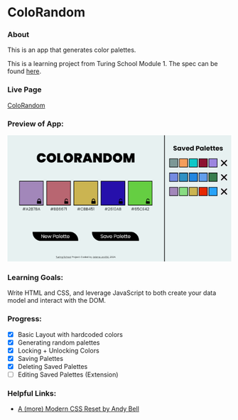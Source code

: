 # ColoRandom

### About 

This is an app that generates color palettes. 

This is a learning project from Turing School Module 1. The spec can be found [here](https://frontend.turing.edu/projects/module-1/colorandom.html).

### Live Page

[ColoRandom](https://je-jo.github.io/turing-coloRandom/)

### Preview of App:

![](/screenshot.png)

### Learning Goals: 

Write HTML and CSS, and leverage JavaScript to both create your data model and interact with the DOM.

### Progress:

- [x] Basic Layout with hardcoded colors
- [x] Generating random palettes
- [x] Locking + Unlocking Colors
- [x] Saving Palettes
- [x] Deleting Saved Palettes
- [ ] Editing Saved Palettes (Extension)

### Helpful Links:

- [A (more) Modern CSS Reset by Andy Bell](https://piccalil.li/blog/a-more-modern-css-reset/)
